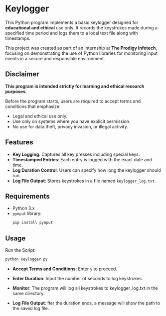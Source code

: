 # Keylogger

This Python program implements a basic keylogger designed for **educational and ethical** use only. It records the keystrokes made during a specified time period and logs them to a local text file along with timestamps.

This project was created as part of an internship at **The Prodigy Infotech**, focusing on demonstrating the use of Python libraries for monitoring input events in a secure and responsible environment.


## Disclaimer

**This program is intended strictly for learning and ethical research purposes.**

Before the program starts, users are required to accept terms and conditions that emphasize:
- Legal and ethical use only.
- Use only on systems where you have explicit permission.
- No use for data theft, privacy invasion, or illegal activity.


## Features

- **Key Logging**: Captures all key presses including special keys.
- **Timestamped Entries**: Each entry is logged with the exact date and time.
- **Log Duration Control**: Users can specify how long the keylogger should run.
- **Log File Output**: Stores keystrokes in a file named `keylogger_log.txt`.


## Requirements

- Python 3.x
- `pynput` library:
  ```bash
  pip install pynput

## Usage
Run the Script:
 ```bash
python Keylogger.py
 ```

- **Accept Terms and Conditions**: Enter `y` to proceed.

- **Enter Duration**: Input the number of seconds to log keystrokes.

- **Monitor**: The program will log all keystrokes to keylogger_log.txt in the same directory.

- **Log File Output**: fter the duration ends, a message will show the path to the saved log file.
